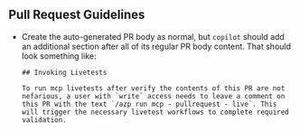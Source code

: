 ## Pull Request Guidelines

- Create the auto-generated PR body as normal, but `copilot` should add an additional section after all of its regular PR body content. That should look something like:
  ```
  ## Invoking Livetests

  To run mcp livetests after verify the contents of this PR are not nefarious, a user with `write` access needs to leave a comment on this PR with the text `/azp run mcp - pullrequest - live`. This will trigger the necessary livetest workflows to complete required validation.
  ```